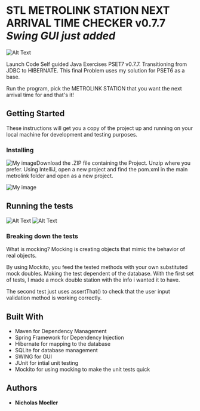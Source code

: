
# STL METROLINK STATION NEXT ARRIVAL TIME CHECKER v0.7.7 *Swing GUI just added*

![Alt Text](https://i.imgur.com/72XqsVN.gif)

Launch Code Self guided Java Exercises PSET7 v0.7.7. Transitioning from JDBC to HIBERNATE. This final Problem uses my solution for PSET6 as a base.

Run the program, pick the METROLINK STATION that you want the next arrival time for and that's it!

## Getting Started

These instructions will get you a copy of the project up and running on your local machine for development and testing purposes.

### Installing

![My image](https://i.imgur.com/cZ1E7M8.jpg)Download the .ZIP file containing the Project. Unzip where you prefer. Using IntelliJ, open a new project and find the pom.xml in the main metrolink folder and open as a new project. 

![My image](https://i.imgur.com/UIFmtYx.jpg)


## Running the tests
![Alt Text](https://i.imgur.com/NgQ8E3G.gif)
![Alt Text](https://i.imgur.com/Z3SkxA3.gif)
### Breaking down the tests
What is mocking?
Mocking is creating objects that mimic the behavior of real objects.

By using Mockito, you feed the tested methods with your own substituted mock doubles. Making the test dependent of the database. With the first set of tests, I made a mock double station with the info i wanted it to have.

The second test just uses assertThat() to check that the user input validation method is working correctly.


## Built With

* Maven for Dependency Management
* Spring Framework for Dependency Injection
* Hibernate for mapping to the database
* SQLite for database management
* SWING for GUI
* JUnit for intial unit testing
* Mockito for using mocking to make the unit tests quick


## Authors

* **Nicholas Moeller** 


